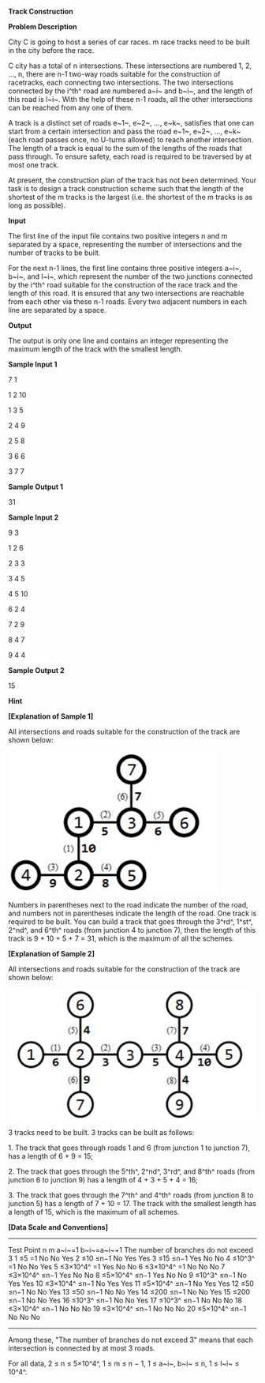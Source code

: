 **Track Construction**

**Problem Description**

City C is going to host a series of car races. m race tracks need to be built in the city before the race.

C city has a total of n intersections. These intersections are numbered 1, 2, \..., n, there are n-1 two-way roads suitable for the construction of racetracks, each connecting two intersections. The two intersections connected by the i^th^ road are numbered a~i~ and b~i~, and the length of this road is l~i~. With the help of these n-1 roads, all the other intersections can be reached from any one of them.

A track is a distinct set of roads e~1~, e~2~, \..., e~k~, satisfies that one can start from a certain intersection and pass the road e~1~, e~2~, \..., e~k~ (each road passes once, no U-turns allowed) to reach another intersection. The length of a track is equal to the sum of the lengths of the roads that pass through. To ensure safety, each road is required to be traversed by at most one track.

At present, the construction plan of the track has not been determined. Your task is to design a track construction scheme such that the length of the shortest of the m tracks is the largest (i.e. the shortest of the m tracks is as long as possible).

**Input**

The first line of the input file contains two positive integers n and m separated by a space, representing the number of intersections and the number of tracks to be built.

For the next n-1 lines, the first line contains three positive integers a~i~, b~i~, and l~i~, which represent the number of the two junctions connected by the i^th^ road suitable for the construction of the race track and the length of this road. It is ensured that any two intersections are reachable from each other via these n-1 roads. Every two adjacent numbers in each line are separated by a space.

**Output**

The output is only one line and contains an integer representing the maximum length of the track with the smallest length.

**Sample Input 1**

7 1

1 2 10

1 3 5

2 4 9

2 5 8

3 6 6

3 7 7

**Sample Output 1**

31

**Sample Input 2**

9 3

1 2 6

2 3 3

3 4 5

4 5 10

6 2 4

7 2 9

8 4 7

9 4 4

**Sample Output 2**

15

**Hint**

**\[Explanation of Sample 1\]**

All intersections and roads suitable for the construction of the track are shown below:

![IMG<span data-type=](media/image1.png)

Numbers in parentheses next to the road indicate the number of the road, and numbers not in parentheses indicate the length of the road. One track is required to be built. You can build a track that goes through the 3^rd^, 1^st^, 2^nd^, and 6^th^ roads (from junction 4 to junction 7), then the length of this track is 9 + 10 + 5 + 7 = 31, which is the maximum of all the schemes.

**\[Explanation of Sample 2\]**

All intersections and roads suitable for the construction of the track are shown below:

![IMG<span data-type=](media/image2.png)

3 tracks need to be built. 3 tracks can be built as follows:

1\. The track that goes through roads 1 and 6 (from junction 1 to junction 7), has a length of 6 + 9 = 15;

2\. The track that goes through the 5^th^, 2^nd^, 3^rd^, and 8^th^ roads (from junction 6 to junction 9) has a length of 4 + 3 + 5 + 4 = 16;

3\. The track that goes through the 7^th^ and 4^th^ roads (from junction 8 to junction 5) has a length of 7 + 10 = 17. The track with the smallest length has a length of 15, which is the maximum of all schemes.

**\[Data Scale and Conventions\]**

---

  Test Point   n          m      a~i~=1   b~i~=a~i~+1   The number of branches do not exceed 3
  1            ≤5         =1     No       No            Yes
  2            ≤10        ≤n−1   No       Yes           Yes
  3            ≤15        ≤n−1   Yes      No            No
  4            ≤10^3^     =1     No       No            Yes
  5            ≤3×10^4^   =1     Yes      No            No
  6            ≤3×10^4^   =1     No       No            No
  7            ≤3×10^4^   ≤n−1   Yes      No            No
  8            ≤5×10^4^   ≤n−1   Yes      No            No
  9            ≤10^3^     ≤n−1   No       Yes           Yes
  10           ≤3×10^4^   ≤n−1   No       Yes           Yes
  11           ≤5×10^4^   ≤n−1   No       Yes           Yes
  12           ≤50        ≤n−1   No       No            Yes
  13           ≤50        ≤n−1   No       No            Yes
  14           ≤200       ≤n−1   No       No            Yes
  15           ≤200       ≤n−1   No       No            Yes
  16           ≤10^3^     ≤n−1   No       No            Yes
  17           ≤10^3^     ≤n−1   No       No            No
  18           ≤3×10^4^   ≤n−1   No       No            No
  19           ≤3×10^4^   ≤n−1   No       No            No
  20           ≤5×10^4^   ≤n−1   No       No            No

---

Among these, "The number of branches do not exceed 3" means that each intersection is connected by at most 3 roads.

For all data, 2 ≤ n ≤ 5×10^4^, 1 ≤ m ≤ n − 1, 1 ≤ a~i~, b~i~ ≤ n, 1 ≤ l~i~ ≤ 10^4^.
